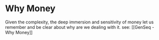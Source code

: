 # Why  Money 
Given the complexity, the deep immersion and sensitivity of money let us remember and be clear about why are we dealing with it. 
see: [[GenSeq - Why Money]]